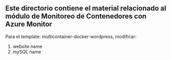## Este directorio contiene el material relacionado al módulo de Monitoreo de Contenedores con Azure Monitor

Para el template: multicontainer-docker-wordpress, modificar: 

1. website name
1. mySQL name

